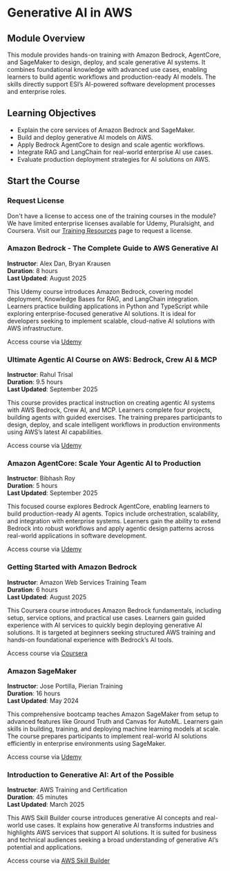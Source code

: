 # Generative AI in AWS


## Module Overview
This module provides hands-on training with Amazon Bedrock, AgentCore, and SageMaker to design, deploy, and scale generative AI systems. It combines foundational knowledge with advanced use cases, enabling learners to build agentic workflows and production-ready AI models. The skills directly support ESI’s AI-powered software development processes and enterprise roles.

## Learning Objectives
- Explain the core services of Amazon Bedrock and SageMaker.  
- Build and deploy generative AI models on AWS.  
- Apply Bedrock AgentCore to design and scale agentic workflows.  
- Integrate RAG and LangChain for real-world enterprise AI use cases.  
- Evaluate production deployment strategies for AI solutions on AWS.  

## Start the Course

### Request License

Don't have a license to access one of the training courses in the module? We have limited enterprise licenses available for Udemy, Pluralsight, and Coursera. Visit our [Training Resources](https://academy.essential-soft.ai/training-resources) page to request a license.

### Amazon Bedrock - The Complete Guide to AWS Generative AI
**Instructor**: Alex Dan, Bryan Krausen  
**Duration**: 8 hours  
**Last Updated**: August 2025  

This Udemy course introduces Amazon Bedrock, covering model deployment, Knowledge Bases for RAG, and LangChain integration. Learners practice building applications in Python and TypeScript while exploring enterprise-focused generative AI solutions. It is ideal for developers seeking to implement scalable, cloud-native AI solutions with AWS infrastructure.  

Access course via [Udemy](https://www.udemy.com/course/amazon-bedrock-aws-generative-ai/)  

### Ultimate Agentic AI Course on AWS: Bedrock, Crew AI & MCP
**Instructor**: Rahul Trisal  
**Duration**: 9.5 hours  
**Last Updated**: September 2025  

This course provides practical instruction on creating agentic AI systems with AWS Bedrock, Crew AI, and MCP. Learners complete four projects, building agents with guided exercises. The training prepares participants to design, deploy, and scale intelligent workflows in production environments using AWS’s latest AI capabilities.  

Access course via [Udemy](https://www.udemy.com/course/aws-ai-agents-complete-course-hands-on/)  

### Amazon AgentCore: Scale Your Agentic AI to Production
**Instructor**: Bibhash Roy  
**Duration**: 5 hours  
**Last Updated**: September 2025  

This focused course explores Bedrock AgentCore, enabling learners to build production-ready AI agents. Topics include orchestration, scalability, and integration with enterprise systems. Learners gain the ability to extend Bedrock into robust workflows and apply agentic design patterns across real-world applications in software development.  

Access course via [Udemy](https://www.udemy.com/course/amazon-bedrock-agentcore/)  

### Getting Started with Amazon Bedrock
**Instructor**: Amazon Web Services Training Team  
**Duration**: 6 hours  
**Last Updated**: August 2025   

This Coursera course introduces Amazon Bedrock fundamentals, including setup, service options, and practical use cases. Learners gain guided experience with AI services to quickly begin deploying generative AI solutions. It is targeted at beginners seeking structured AWS training and hands-on foundational experience with Bedrock’s AI tools.  

Access course via [Coursera](https://www.coursera.org/learn/getting-started-with-amazon-bedrock)  

### Amazon SageMaker
**Instructor**: Jose Portilla, Pierian Training  
**Duration**: 16 hours  
**Last Updated**: May 2024 

This comprehensive bootcamp teaches Amazon SageMaker from setup to advanced features like Ground Truth and Canvas for AutoML. Learners gain skills in building, training, and deploying machine learning models at scale. The course prepares participants to implement real-world AI solutions efficiently in enterprise environments using SageMaker.  

Access course via [Udemy](https://www.udemy.com/course/amazon-sagemaker-course/)  

### Introduction to Generative AI: Art of the Possible
**Instructor**: AWS Training and Certification  
**Duration**: 45 minutes  
**Last Updated**: March 2025

This AWS Skill Builder course introduces generative AI concepts and real-world use cases. It explains how generative AI transforms industries and highlights AWS services that support AI solutions. It is suited for business and technical audiences seeking a broad understanding of generative AI’s potential and applications.  

Access course via [AWS Skill Builder](https://skillbuilder.aws/learn/ZEVZZ1D4AS/introduction-to-generative-ai--art-of-the-possible/Y7MTGJCW1U)  
